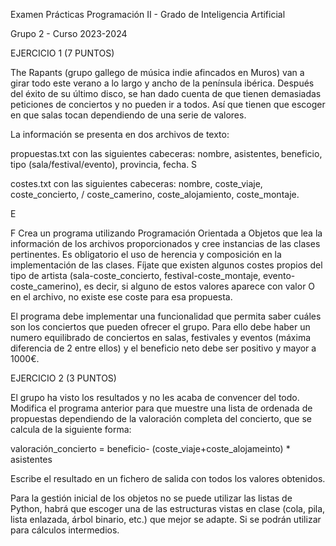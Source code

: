 Examen Prácticas Programación II - Grado de Inteligencia Artificial

Grupo 2 - Curso 2023-2024

EJERCICIO 1 (7 PUNTOS)

The Rapants (grupo gallego de música indie afincados en Muros) van a girar todo este verano a lo largo y ancho de la península ibérica. Después del éxito de su último disco, se han dado cuenta de que tienen demasiadas peticiones de conciertos y no pueden ir a todos. Así que tienen que escoger en que salas tocan dependiendo de una serie de valores.

La información se presenta en dos archivos de texto:

propuestas.txt con las siguientes cabeceras: nombre, asistentes, beneficio, tipo (sala/festival/evento), provincia, fecha. S

costes.txt con las siguientes cabeceras: nombre, coste_viaje, coste_concierto, / coste_camerino, coste_alojamiento, coste_montaje.

E

F Crea un programa utilizando Programación Orientada a Objetos que lea la información de los archivos proporcionados y cree instancias de las clases pertinentes. Es obligatorio el uso de herencia y composición en la implementación de las clases. Fíjate que existen algunos costes propios del tipo de artista (sala-coste_concierto, festival-coste_montaje, evento-coste_camerino), es decir, si alguno de estos valores aparece con valor O en el archivo, no existe ese coste para esa propuesta.

El programa debe implementar una funcionalidad que permita saber cuáles son los conciertos que pueden ofrecer el grupo. Para ello debe haber un numero equilibrado de conciertos en salas, festivales y eventos (máxima diferencia de 2 entre ellos) y el beneficio neto debe ser positivo y mayor a 1000€.

EJERCICIO 2 (3 PUNTOS)

El grupo ha visto los resultados y no les acaba de convencer del todo. Modifica el programa anterior para que muestre una lista de ordenada de propuestas dependiendo de la valoración completa del concierto, que se calcula de la siguiente forma:

valoración_concierto = beneficio- (coste_viaje+coste_alojameinto) * asistentes

Escribe el resultado en un fichero de salida con todos los valores obtenidos.

Para la gestión inicial de los objetos no se puede utilizar las listas de Python, habrá que escoger una de las estructuras vistas en clase (cola, pila, lista enlazada, árbol binario, etc.) que mejor se adapte. Si se podrán utilizar para cálculos intermedios.